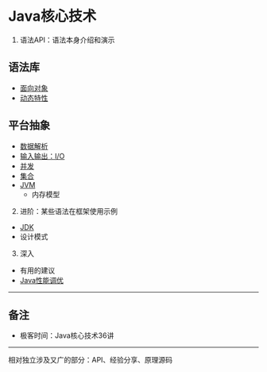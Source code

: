 # Java核心技术


1.  语法API：语法本身介绍和演示


##  语法库
- [面向对象](object/README.md)
- [动态特性](dynamic/README.md)


##  平台抽象
- [数据解析](dataresolve/README.md)
- [输入输出：I/O](io/README.md)
- [并发](concurrent/README.md)
- [集合](collection/README.md)
- [JVM](jvm/README.md)
  - 内存模型


2.  进阶：某些语法在框架使用示例

- [JDK](jdk/README.md)
- 设计模式

3.  深入
- 有用的建议
- [Java性能调优](performance/README.md)


----

##  备注
- 极客时间：Java核心技术36讲


----

相对独立涉及又广的部分：API、经验分享、原理源码
